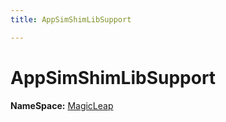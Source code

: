 ```yaml
---
title: AppSimShimLibSupport

---
```


# AppSimShimLibSupport



**NameSpace:** 
[MagicLeap](/versioned_docs/version-03-Jan-2023/unity-api/api/UnityEditor.XR.MagicLeap/UnityEditor.XR.MagicLeap.md) 








